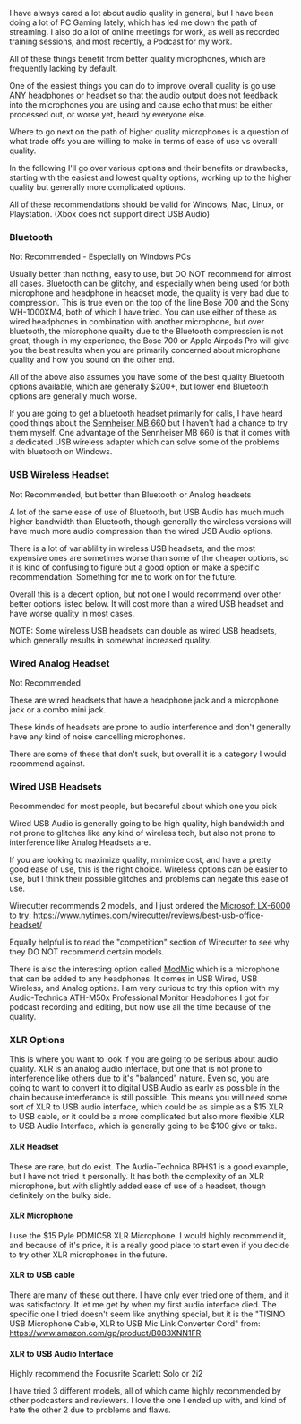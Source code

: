 
I have always cared a lot about audio quality in general, but I have been doing a lot of PC Gaming lately, which has led me down the path of streaming. I also do a lot of online meetings for work, as well as recorded training sessions, and most recently, a Podcast for my work.

All of these things benefit from better quality microphones, which are frequently lacking by default.

One of the easiest things you can do to improve overall quality is go use ANY headphones or headset so that the audio output does not feedback into the microphones you are using and cause echo that must be either processed out, or worse yet, heard by everyone else.

Where to go next on the path of higher quality microphones is a question of what trade offs you are willing to make in terms of ease of use vs overall quality.

In the following I'll go over various options and their benefits or drawbacks, starting with the easiest and lowest quality options, working up to the higher quality but generally more complicated options.

All of these recommendations should be valid for Windows, Mac, Linux, or Playstation. (Xbox does not support direct USB Audio)


### Bluetooth

Not Recommended - Especially on Windows PCs

Usually better than nothing, easy to use, but DO NOT recommend for almost all cases. Bluetooth can be glitchy, and especially when being used for both microphone and headphone in headset mode, the quality is very bad due to compression. This is true even on the top of the line Bose 700 and the Sony WH-1000XM4, both of which I have tried. You can use either of these as wired headphones in combination with another microphone, but over bluetooth, the microphone quailty due to the Bluetooth compression is not great, though in my experience, the Bose 700 or Apple Airpods Pro will give you the best results when you are primarily concerned about microphone quality and how you sound on the other end.

All of the above also assumes you have some of the best quality Bluetooth options available, which are generally $200+, but lower end Bluetooth options are generally much worse.

If you are going to get a bluetooth headset primarily for calls, I have heard good things about the [Sennheiser MB 660](https://www.amazon.com/Sennheiser-MB-660-MS-507093/dp/B01MG5DSPS) but I haven't had a chance to try them myself. One advantage of the Sennheiser MB 660 is that it comes with a dedicated USB wireless adapter which can solve some of the problems with bluetooth on Windows.


### USB Wireless Headset

Not Recommended, but better than Bluetooth or Analog headsets

A lot of the same ease of use of Bluetooth, but USB Audio has much much higher bandwidth than Bluetooth, though generally the wireless versions will have much more audio compression than the wired USB Audio options.

There is a lot of variablility in wireless USB headsets, and the most expensive ones are sometimes worse than some of the cheaper options, so it is kind of confusing to figure out a good option or make a specific recommendation. Something for me to work on for the future.

Overall this is a decent option, but not one I would recommend over other better options listed below. It will cost more than a wired USB headset and have worse quality in most cases.

NOTE: Some wireless USB headsets can double as wired USB headsets, which generally results in somewhat increased quality.


### Wired Analog Headset

Not Recommended

These are wired headsets that have a headphone jack and a microphone jack or a combo mini jack.

These kinds of headsets are prone to audio interference and don't generally have any kind of noise cancelling microphones.

There are some of these that don't suck, but overall it is a category I would recommend against.


### Wired USB Headsets

Recommended for most people, but becareful about which one you pick

Wired USB Audio is generally going to be high quality, high bandwidth and not prone to glitches like any kind of wireless tech, but also not prone to interference like Analog Headsets are.

If you are looking to maximize quality, minimize cost, and have a pretty good ease of use, this is the right choice. Wireless options can be easier to use, but I think their possible glitches and problems can negate this ease of use.

Wirecutter recommends 2 models, and I just ordered the [Microsoft LX-6000](https://www.amazon.com/Microsoft-LifeChat-LX-6000-for-Business/dp/B00465UNYI) to try: https://www.nytimes.com/wirecutter/reviews/best-usb-office-headset/

Equally helpful is to read the "competition" section of Wirecutter to see why they DO NOT recommend certain models.

There is also the interesting option called [ModMic](https://www.amazon.com/dp/B07YN26PBT) which is a microphone that can be added to any headphones. It comes in USB Wired, USB Wireless, and Analog options. I am very curious to try this option with my Audio-Technica ATH-M50x Professional Monitor Headphones I got for podcast recording and editing, but now use all the time because of the quality.


### XLR Options

This is where you want to look if you are going to be serious about audio quality. XLR is an analog audio interface, but one that is not prone to interference like others due to it's "balanced" nature. Even so, you are going to want to convert it to digital USB Audio as early as possible in the chain because interferance is still possible. This means you will need some sort of XLR to USB audio interface, which could be as simple as a $15 XLR to USB cable, or it could be a more complicated but also more flexible XLR to USB Audio Interface, which is generally going to be $100 give or take.

#### XLR Headset

These are rare, but do exist. The Audio-Technica BPHS1 is a good example, but I have not tried it personally. It has both the complexity of an XLR microphone, but with slightly added ease of use of a headset, though definitely on the bulky side.

#### XLR Microphone

I use the $15 Pyle PDMIC58 XLR Microphone. I would highly recommend it, and because of it's price, it is a really good place to start even if you decide to try other XLR microphones in the future.

#### XLR to USB cable

There are many of these out there. I have only ever tried one of them, and it was satisfactory. It let me get by when my first audio interface died. The specific one I tried doesn't seem like anything special, but it is the "TISINO USB Microphone Cable, XLR to USB Mic Link Converter Cord" from: https://www.amazon.com/gp/product/B083XNN1FR

#### XLR to USB Audio Interface

Highly recommend the Focusrite Scarlett Solo or 2i2

I have tried 3 different models, all of which came highly recommended by other podcasters and reviewers. I love the one I ended up with, and kind of hate the other 2 due to problems and flaws.
